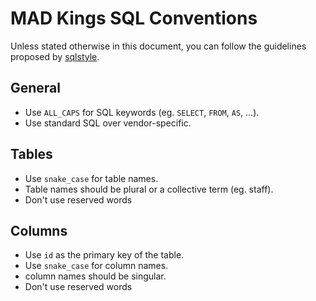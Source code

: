 # MAD Kings SQL Conventions

Unless stated otherwise in this document, you can follow the guidelines proposed by [sqlstyle](http://www.sqlstyle.guide/).

## General

- Use `ALL_CAPS` for SQL keywords (eg. `SELECT`, `FROM`, `AS`, ...).
- Use standard SQL over vendor-specific.

## Tables

- Use `snake_case` for table names.
- Table names should be plural or a collective term (eg. staff).
- Don't use reserved words

## Columns

- Use `id` as the primary key of the table.
- Use `snake_case` for column names.
- column names should be singular.
- Don't use reserved words
